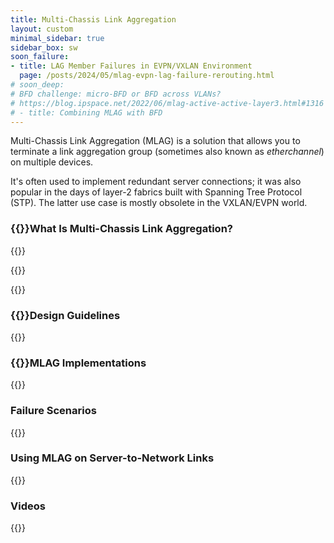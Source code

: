 ```yaml
---
title: Multi-Chassis Link Aggregation
layout: custom
minimal_sidebar: true
sidebar_box: sw
soon_failure:
- title: LAG Member Failures in EVPN/VXLAN Environment
  page: /posts/2024/05/mlag-evpn-lag-failure-rerouting.html
# soon_deep:
# BFD challenge: micro-BFD or BFD across VLANs?
# https://blog.ipspace.net/2022/06/mlag-active-active-layer3.html#1316
# - title: Combining MLAG with BFD
---
```

Multi-Chassis Link Aggregation (MLAG) is a solution that allows you to terminate a link aggregation group (sometimes also known as *etherchannel*) on multiple devices. 

It's often used to implement redundant server connections; it was also popular in the days of layer-2 fabrics built with Spanning Tree Protocol (STP). The latter use case is mostly obsolete in the VXLAN/EVPN world.

### {{<plushy confused>}}What Is Multi-Chassis Link Aggregation?

{{<series-listing tag="overview" weight="1">}}

{{<series-listing tag="deepdive" title="Technology Deep Dive" soon="soon_deep" weight="1">}}

{{<series-listing tag="evpn" title="Using MLAG Clusters with VXLAN and EVPN" soon="soon_evpn">}}

### {{<plushy master>}}Design Guidelines

{{<series-listing tag="design">}}

### {{<plushy magic>}}MLAG Implementations

{{<series-listing tag="implement">}}

### Failure Scenarios

{{<series-listing tag="failure" soon="soon_failure">}}

### Using MLAG on Server-to-Network Links

{{<series-listing tag="server">}}

### Videos

{{<series-listing tag="video">}}

